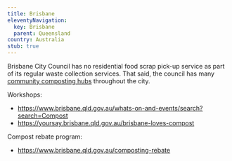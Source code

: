 ```yaml
---
title: Brisbane
eleventyNavigation:
  key: Brisbane
  parent: Queensland
country: Australia
stub: true
---
```


Brisbane City Council has no residential food scrap pick-up service as part of its regular waste collection services. That said, the council has many <a href="https://www.brisbane.qld.gov.au/clean-and-green/green-home-and-community/sustainable-gardening/compost-and-food-waste-recycling/compost/community-composting-hubs" target="_blank" rel="noopener">community composting hubs</a> throughout the city.

Workshops:

- https://www.brisbane.qld.gov.au/whats-on-and-events/search?search=Compost
- https://yoursay.brisbane.qld.gov.au/brisbane-loves-compost

Compost rebate program:

- https://www.brisbane.qld.gov.au/composting-rebate
